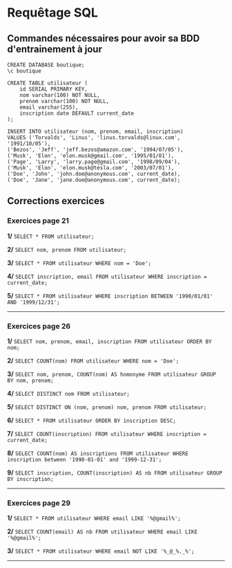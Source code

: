 # Requêtage SQL

## Commandes nécessaires pour avoir sa BDD d'entrainement à jour
```
CREATE DATABASE boutique;
\c boutique

CREATE TABLE utilisateur (
	id SERIAL PRIMARY KEY, 
	nom varchar(100) NOT NULL, 
	prenom varchar(100) NOT NULL, 
	email varchar(255), 
	inscription date DEFAULT current_date
);

INSERT INTO utilisateur (nom, prenom, email, inscription) 
VALUES ('Torvalds', 'Linus', 'linus.torvalds@linux.com', '1991/10/05'), 
('Bezos', 'Jeff', 'jeff.bezos@amazon.com', '1994/07/05'), 
('Musk', 'Elon', 'elon.musk@gmail.com', '1995/01/01'), 
('Page', 'Larry', 'larry.page@gmail.com', '1998/09/04'), 
('Musk', 'Elon', 'elon.musk@tesla.com', '2003/07/01'), 
('Doe', 'John', 'john.doe@anonymous.com', current_date), 
('Doe', 'Jane', 'jane.doe@anonymous.com', current_date);
```

## Corrections exercices

### Exercices page 21
__1/__ `SELECT * FROM utilisateur;`

__2/__ `SELECT nom, prenom FROM utilisateur;`

__3/__ `SELECT * FROM utilisateur WHERE nom = 'Doe';`

__4/__ `SELECT inscription, email FROM utilisateur WHERE inscription = current_date;`

__5/__ `SELECT * FROM utilisateur WHERE inscription BETWEEN '1990/01/01' AND '1999/12/31';`
***

### Exercices page 26
__1/__ `SELECT nom, prenom, email, inscription FROM utilisateur ORDER BY nom;`

__2/__ `SELECT COUNT(nom) FROM utilisateur WHERE nom = 'Doe';`

__3/__ `SELECT nom, prenom, COUNT(nom) AS homonyme FROM utilisateur GROUP BY nom, prenom;`

__4/__ `SELECT DISTINCT nom FROM utilisateur;`

__5/__ `SELECT DISTINCT ON (nom, prenom) nom, prenom FROM utilisateur;`

__6/__ `SELECT * FROM utilisateur ORDER BY inscription DESC;`

__7/__ `SELECT COUNT(inscription) FROM utilisateur WHERE inscription = current_date;`

__8/__ `SELECT COUNT(nom) AS inscriptions FROM utilisateur WHERE inscription between '1990-01-01' and '1999-12-31';`

__9/__ `SELECT inscription, COUNT(inscription) AS nb FROM utilisateur GROUP BY inscription;`
***

### Exercices page 29
__1/__ `SELECT * FROM utilisateur WHERE email LIKE '%@gmail%';`

__2/__ `SELECT COUNT(email) AS nb FROM utilisateur WHERE email LIKE '%@gmail%';`

__3/__ `SELECT * FROM utilisateur WHERE email NOT LIKE '%_@_%._%';`
***